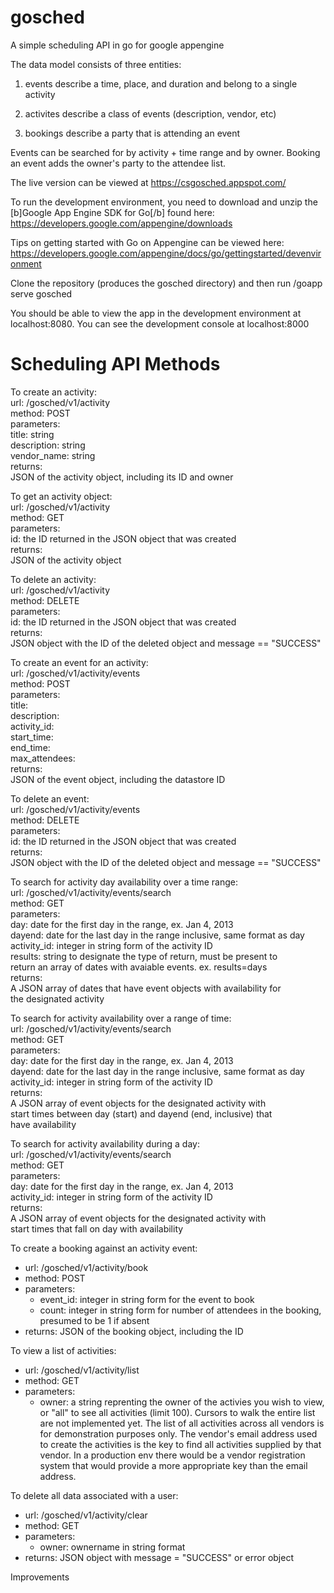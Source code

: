 gosched
=======

A simple scheduling API in go for google appengine

The data model consists of three entities:

 1) events describe a time, place, and duration and belong to a single activity

 2) activites describe a class of events (description, vendor, etc)

 3) bookings describe a party that is attending an event

Events can be searched for by activity + time range and by owner. Booking an event adds the owner's party to the attendee list. 

The live version can be viewed at https://csgosched.appspot.com/

To run the development environment, you need to download and unzip the [b]Google App Engine SDK for Go[/b] found here: 
https://developers.google.com/appengine/downloads 

Tips on getting started with Go on Appengine can be viewed here:
https://developers.google.com/appengine/docs/go/gettingstarted/devenvironment

Clone the repository (produces the gosched directory) and then run <path to Go SDK>/goapp serve gosched 

You should be able to view the app in the development environment at localhost:8080. You can see the development console at localhost:8000

Scheduling API Methods
======================

To create an activity:  
 	url: /gosched/v1/activity  
	method: POST  
	parameters:  
		title: string  
		description: string  
		vendor_name: string  
	returns:  
		JSON of the activity object, including its ID and owner  

To get an activity object:  
	url: /gosched/v1/activity  
	method: GET   
	parameters:  
		id: the ID returned in the JSON object that was created  
	returns:  
		JSON of the activity object	  

To delete an activity:  
	url: /gosched/v1/activity  
	method: DELETE  
	parameters:  
		id: the ID returned in the JSON object that was created  
	returns:  
		JSON object with the ID of the deleted object and message == "SUCCESS"  

To create an event for an activity:  
	url: /gosched/v1/activity/events  
	method: POST  
	parameters:  
		title:  
		description:  
		activity_id:  
		start_time:  
		end_time:  
		max_attendees:  
	returns:  
		JSON of the event object, including the datastore ID  

To delete an event:  
	url: /gosched/v1/activity/events  
	method: DELETE  
	parameters:  
		id: the ID returned in the JSON object that was created  
	returns:  
		JSON object with the ID of the deleted object and message == "SUCCESS"  

To search for activity day availability over a time range:  
	url: /gosched/v1/activity/events/search  
	method: GET  
	parameters:  
		day: date for the first day in the range, ex. Jan 4, 2013  
		dayend: date for the last day in the range inclusive, same format as day  
		activity_id: integer in string form of the activity ID  
		results: string to designate the type of return, must be present to   
			return an array of dates with avaiable events. ex. results=days  
	returns:  
		A JSON array of dates that have event objects with availability for  
		the designated activity  

To search for activity availability over a range of time:  
	url: /gosched/v1/activity/events/search  
	method: GET  
	parameters:  
		day: date for the first day in the range, ex. Jan 4, 2013  
		dayend: date for the last day in the range inclusive, same format as day  
		activity_id: integer in string form of the activity ID  
	returns:  
		A JSON array of event objects for the designated activity with   
		start times between day (start) and dayend (end, inclusive) that   
		have availability  

To search for activity availability during a day:  
	url: /gosched/v1/activity/events/search  
	method: GET  
	parameters:  
		day: date for the first day in the range, ex. Jan 4, 2013  
		activity_id: integer in string form of the activity ID  
	returns:  
		A JSON array of event objects for the designated activity with   
		start times that fall on day with availability  

To create a booking against an activity event:  
- url: /gosched/v1/activity/book  
- method: POST  
- parameters:  
    - event_id: integer in string form for the event to book  
    - count: integer in string form for number of attendees in the booking,  presumed to be 1 if absent  
- returns:  JSON of the booking object, including the ID 	  

To view a list of activities:  
- url: /gosched/v1/activity/list  
- method: GET  
- parameters:  
    - owner: a string reprenting the owner of the activies you wish to   view, or "all" to see all activities (limit 100). Cursors to walk   the entire list are not implemented yet. The list of all   activities across all vendors is for demonstration purposes only.   The vendor's email address used to create the activities is the key  to find all activities supplied by that vendor. In a production env  there would be a vendor registration system that would provide a more appropriate key than the email address.  

To delete all data associated with a user:  
- url: /gosched/v1/activity/clear  
- method: GET  
- parameters:  
    - owner: ownername in string format  
- returns:  JSON object with message = "SUCCESS" or error object  

Improvements  

